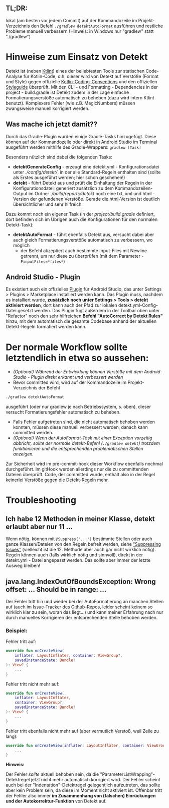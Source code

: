 ## TL;DR:

lokal (am besten vor jedem Commit) auf der Kommandozeile im Projekt-Verzeichnis den Befehl ```./gradlew detektAutoFormat``` ausführen und restliche Probleme manuell verbessern
(Hinweis: in Windows nur "gradlew" statt "./gradlew")

# Hinweise zum Einsatz von Detekt

Detekt ist (neben [Ktlint](https://github.com/pinterest/ktlint)) eines der beliebtesten Tools zur statischen Code-Analyse für Kotlin-Code, d.h. dieser wird von Detekt auf Verstöße (Format und Style) gegen offizielle [Kotlin-Coding-Conventions](https://kotlinlang.org/docs/reference/coding-conventions.html) und den offiziellen [Styleguide](https://developer.android.com/kotlin/style-guide) überprüft.
Mit den CLI - und Formatting - Dependencies in der project - build.gradle ist Detekt zudem in der Lage einfache Formatierungsverstöße automatisch zu beheben (dazu wird intern Ktlint benutzt). Komplexere Fehler (wie z.B. MagicNumbers) müssen zwangsweise manuell korrigiert werden.

## Was mache ich jetzt damit??

Durch das Gradle-Plugin wurden einige Gradle-Tasks hinzugefügt. Diese können auf der Kommandozeile oder direkt in Android Studio im Terminal ausgeführt werden mithilfe des Gradle-Wrappers: ```gradlew [Task]```

Besonders nützlich sind dabei die folgenden Tasks:

* **detektGenerateConfig** - erzeugt eine detekt.yml - Konfigurationsdatei unter *./config/detekt/*, in der alle Standard-Regeln enthalten sind (sollte als Erstes ausgeführt werden; hier schon geschehen!)
* **detekt** - führt Detekt aus und prüft die Einhaltung der Regeln in der Konfigurationsdatei; generiert zusätzlich zu dem Kommandozeilen-Output im Ordner *./build/reports/detekt* noch eine txt, xml und html - Version der gefundenen Verstöße. Gerade die html-Version ist deutlich übersichtlicher und sehr hilfreich.

Dazu kommt noch ein eigener Task (in der *project/build.gradle* definiert, dort befinden sich im Übrigen auch die Konfigurationen für den normalen Detekt-Task):

* **detektAutoFormat** - führt ebenfalls Detekt aus, versucht dabei aber auch gleich Formatierungsverstöße automatisch zu verbessern, wo möglich
  * der Befehl akzeptiert auch bestimmte Input-Files mit Newline getrennt, um nur diese zu überprüfen (mit dem Parameter ```-PinputFiles=*files*```)

## Android Studio - Plugin

Es existiert auch ein offizielles [Plugin](https://plugins.jetbrains.com/plugin/10761-detekt) für Android Studio,
das unter Settings > Plugins > Marketplace installiert werden kann. Das Plugin muss, nachdem es installiert wurde,
**zusätzlich noch unter Settings >  Tools > detekt aktiviert werden**, dort kann auch der Pfad zur lokalen
detekt.yml-Config-Datei gesetzt werden. Das Plugin fügt außerdem in der Toolbar oben unter "Refactor" noch den sehr
hilfreichen **Befehl "AutoCorrect by Detekt Rules"** hinzu, mit dem automatisch die gesamte Codebase anhand der aktuellen
Detekt-Regeln formatiert werden kann.

# Der normale Workflow sollte letztendlich in etwa so aussehen:

* *(Optional) Während der Entwicklung können Verstöße mit dem Android-Studio - Plugin direkt erkannt und verbessert werden*
* Bevor committed wird, wird auf der Kommandozeile im Projekt-Verzeichnis der Befehl

```sh
./gradlew detektAutoFormat
```

ausgeführt (oder nur gradlew je nach Betriebssystem, s. oben), dieser versucht Formatierungsfehler automatisch zu beheben.

* Falls Fehler aufgetreten sind, die nicht automatisch behoben werden konnten, müssen diese manuell verbessert werden, danach kann committed werden.
* *(Optional) Wenn der AutoFormat-Task mit einer Exception vorzeitig abbricht, sollte der normale detekt-Befehl (```./gradlew detekt```) trotzdem funktionieren und die entsprechenden problematischen Stellen anzeigen.*

Zur Sicherheit wird im pre-commit-hook dieser Workflow ebenfalls nochmal durchgeführt. Im gitHook werden allerdings nur die zu committenden Dateien überprüft.
Code, der committed wurde, enthält also in der Regel keinerlei Verstöße gegen die Detekt-Regeln mehr.

# Troubleshooting

## Ich habe 12 Methoden in meiner Klasse, detekt erlaubt aber nur 11 ...

Wenn nötig, können mit ```@Suppress("...")``` bestimmte Stellen oder auch ganze Klassen/Dateien von den Regeln befreit werden, siehe ["Suppressing Issues"](https://detekt.github.io/detekt/suppressing-rules.html) (vielleicht ist die 12. Methode aber auch gar nicht wirklich nötig).
Regeln können auch (falls wirklich nötig und sinnvoll), direkt in der detekt.yml - Datei angepasst werden. Das sollte aber immer der letzte Ausweg bleiben!

## java.lang.IndexOutOfBoundsException: Wrong offset: ... Should be in range: ...

Der Fehler tritt hin und wieder bei der AutoFormatierung an manchen Stellen auf (auch im [Issue-Tracker des Github-Repos](https://github.com/detekt/detekt/issues/3250), leider scheint keinem so wirklich klar zu sein, woran das liegt...) und kann meiner Erfahrung nach nur durch manuelles Korrigieren der entsprechenden Stelle behoben werden.

### Beispiel:

Fehler tritt auf:

```Kotlin
override fun onCreateView(
    inflater: LayoutInflater, container: ViewGroup?,
    savedInstanceState: Bundle?
): View? {
    ...
}
```

Fehler tritt nicht mehr auf:

```Kotlin
override fun onCreateView(
    inflater: LayoutInflater,
    container: ViewGroup?,
    savedInstanceState: Bundle?
): View? {
    ...
}
```

Fehler tritt ebenfalls nicht mehr auf (aber vermutlich Verstoß, weil Zeile zu lang):

```Kotlin
override fun onCreateView(inflater: LayoutInflater, container: ViewGroup?, savedInstanceState: Bundle?): View? {
    ...
}
```

**Hinweis:**

Der Fehler *sollte* aktuell behoben sein, da die "ParameterListWrapping"-Detektregel jetzt nicht mehr automatisch korrigiert wird.
Der Fehler scheint auch bei der "Indentation"-Detektregel gelegentlich aufzutreten, das sollte aber kein Problem sein, da diese im Moment nicht aktiviert ist.
Offenbar tritt der Fehler also immer **im Zusammenhang von (falschen) Einrückungen und der Autokorrektur-Funktion** von Detekt auf.
